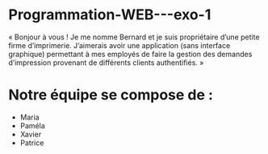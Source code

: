 # Programmation-WEB---exo-1
« Bonjour à vous ! Je me nomme Bernard et je suis propriétaire d’une petite firme d’imprimerie. J’aimerais avoir une application (sans interface graphique) permettant à mes employés de faire la gestion des demandes d’impression provenant de différents clients authentifiés. »
# Notre équipe se compose de :
+ Maria
+ Paméla
+ Xavier
+ Patrice
